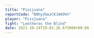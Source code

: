 ```yaml
---
title: "Pissjuana"
reportCode: "BNhy3GwzCKJA89Vn"
player: "Pissjuana"
fight: "Leotheras the Blind"
date: 2021-10-24T19:01:26.673000+00:00
---
```

